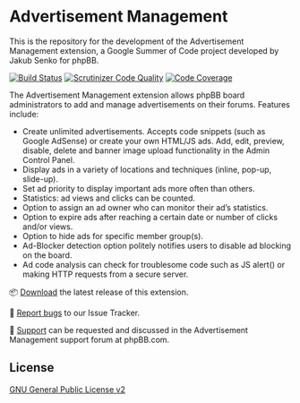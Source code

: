 # Advertisement Management

This is the repository for the development of the Advertisement Management extension, a Google Summer of Code project developed by Jakub Senko for phpBB.

[![Build Status](https://travis-ci.org/phpbb-extensions/ad-management.png)](https://travis-ci.org/phpbb-extensions/ad-management)
[![Scrutinizer Code Quality](https://scrutinizer-ci.com/g/phpbb-extensions/ad-management/badges/quality-score.png?b=master)](https://scrutinizer-ci.com/g/phpbb-extensions/ad-management/?branch=master)
[![Code Coverage](https://scrutinizer-ci.com/g/phpbb-extensions/ad-management/badges/coverage.png?b=master)](https://scrutinizer-ci.com/g/phpbb-extensions/ad-management/?branch=master)

The Advertisement Management extension allows phpBB board administrators to add and manage advertisements on their forums. Features include:

- Create unlimited advertisements. Accepts code snippets (such as Google AdSense) or create your own HTML/JS ads. Add, edit, preview, disable, delete and banner image upload functionality in the Admin Control Panel.
- Display ads in a variety of locations and techniques (inline, pop-up, slide-up).
- Set ad priority to display important ads more often than others.
- Statistics: ad views and clicks can be counted.
- Option to assign an ad owner who can monitor their ad’s statistics.
- Option to expire ads after reaching a certain date or number of clicks and/or views.
- Option to hide ads for specific member group(s).
- Ad-Blocker detection option politely notifies users to disable ad blocking on the board.
- Ad code analysis can check for troublesome code such as JS alert() or making HTTP requests from a secure server.

📦 [Download](https://www.phpbb.com/customise/db/extension/ads/) the latest release of this extension.

🐞 [Report bugs](https://github.com/phpbb-extensions/ad-management/issues) to our Issue Tracker.

💬 [Support](https://www.phpbb.com/customise/db/extension/ads/support) can be requested and discussed in the Advertisement Management support forum at phpBB.com.

## License

[GNU General Public License v2](license.txt)
